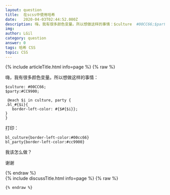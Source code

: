 ```yaml
---
layout: question
title:  在scss中使用哈希
date:   2020-04-03T02:44:52.000Z
description: 嗨，我有很多颜色变量。所以想做这样的事情：$culture  #00CC66;$party #CC9900; \`each $i in cultu...
img: 
author: LGil
category: question
answer: 0
tags: 哈希 CSS
topic: CSS
---
```

<div class="article-root">
  <div class="article">
    {% include articleTitle.html info=page %}
    {% raw %}
    <div class="article-content"><p><font style="vertical-align: inherit;"><font style="vertical-align: inherit;">嗨，我有很多颜色变量。</font><font style="vertical-align: inherit;">所以想做这样的事情：</font></font></p>

<pre><code>$culture: #00CC66;<font></font>
$party:#CC9900;<font></font>
<font></font>
 @each $i in culture, party {<font></font>
.bl_#{$i}{<font></font>
   border-left-color: #{$#{$i}};<font></font>
}<font></font>
}<font></font>
</code></pre>

<p><font style="vertical-align: inherit;"><font style="vertical-align: inherit;">打印：</font></font></p>

<pre><code>bl_culture{border-left-color:#00cc66}<font></font>
bl_party{border-left-color:#cc9900}<font></font>
</code></pre>

<p><font style="vertical-align: inherit;"><font style="vertical-align: inherit;">我该怎么做？</font></font></p>

<p><font style="vertical-align: inherit;"><font style="vertical-align: inherit;">谢谢</font></font></p></div>
    {% endraw %}
  </div>

  <div class="discuss-wrapper">
    {% include discussTitle.html info=page %}
    {% raw %}
    
    {% endraw %}
  </div>
<div>
